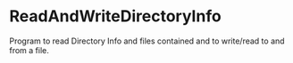 # ReadAndWriteDirectoryInfo
Program to read Directory Info and files contained and to write/read to and from a file.
